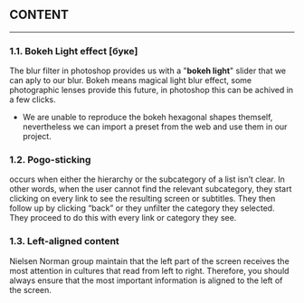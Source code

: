 ## CONTENT


---

### 1.1. Bokeh Light effect [буке]
The blur filter in photoshop provides us with a "**bokeh light**" slider that we can aply to our blur. Bokeh means magical light blur effect, some photographic lenses provide this future, in photoshop this can be achived in a few clicks.
- We are unable to reproduce the bokeh hexagonal shapes themself, nevertheless we can import a preset from the web and use them in our project.

### 1.2. Pogo-sticking 
occurs when either the hierarchy or the subcategory of a list isn’t clear. In other words, when the user cannot find the relevant subcategory, they start clicking on every link to see the resulting screen or subtitles. They then follow up by clicking “back” or they unfilter the category they selected. They proceed to do this with every link or category they see.

### 1.3. Left-aligned content
Nielsen Norman group maintain that the left part of the screen receives the most attention in cultures that read from left to right. Therefore, you should always ensure that the most important information is aligned to the left of the screen.